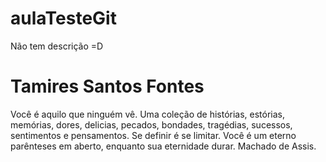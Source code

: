 # aulaTesteGit
Não tem descrição =D

# Tamires Santos Fontes

Você é aquilo que ninguém vê. Uma coleção de histórias, estórias, memórias, dores, delicias, pecados, bondades, tragédias, sucessos, sentimentos e pensamentos. Se definir é se limitar. Você é um eterno parênteses em aberto, enquanto sua eternidade durar.
Machado de Assis.